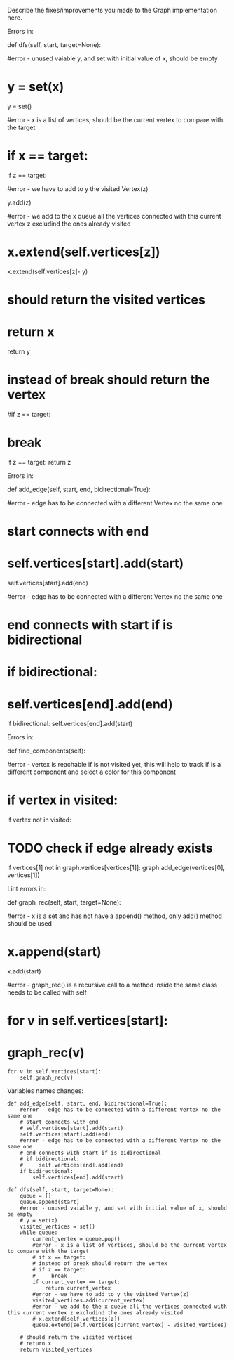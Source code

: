 Describe the fixes/improvements you made to the Graph implementation here.

Errors in:

def dfs(self, start, target=None):

#error - unused vaiable y, and set with initial value of x, should be empty
# y = set(x)

  y = set()

#error - x is a list of vertices, should be the current vertex to compare with the target
# if x == target:

  if z == target:

#error - we have to add to y the visited Vertex(z)
            
  y.add(z)

#error - we add to the x queue all the vertices connected with this current vertex z excludind the ones already visited
# x.extend(self.vertices[z])            
            
  x.extend(self.vertices[z]- y)

# should return the visited vertices
# return x

  return y

# instead of break should return the vertex 
#if z == target:
#    break

if z == target:
    return z

Errors in:

def add_edge(self, start, end, bidirectional=True):

#error - edge has to be connected with a different Vertex no the same one
# start connects with end
# self.vertices[start].add(start)

  self.vertices[start].add(end)

#error - edge has to be connected with a different Vertex no the same one
# end connects with start if is bidirectional
# if bidirectional:
#     self.vertices[end].add(end)
  
  if bidirectional:
      self.vertices[end].add(start)

Errors in:

def find_components(self):

#error - vertex is reachable if is not visited yet, this will help to track if is a different component and select a color for this component
# if vertex in visited:
            
  if vertex not in visited:


# TODO check if edge already exists
  if vertices[1] not in graph.vertices[vertices[1]]:
      graph.add_edge(vertices[0], vertices[1])


Lint errors in:

def graph_rec(self, start, target=None):

#error - x is a set and has not have a append() method, only add() method should be used
# x.append(start)
        
  x.add(start)

  #error - graph_rec() is a recursive call to a method inside the same class needs to be called with self
  # for v in self.vertices[start]:
  #     graph_rec(v)

    for v in self.vertices[start]:
        self.graph_rec(v)


Variables names changes:

    def add_edge(self, start, end, bidirectional=True):
        #error - edge has to be connected with a different Vertex no the same one
        # start connects with end
        # self.vertices[start].add(start)
        self.vertices[start].add(end)
        #error - edge has to be connected with a different Vertex no the same one
        # end connects with start if is bidirectional
        # if bidirectional:
        #     self.vertices[end].add(end)
        if bidirectional:
            self.vertices[end].add(start)

    def dfs(self, start, target=None):
        queue = []
        queue.append(start)
        #error - unused vaiable y, and set with initial value of x, should be empty
        # y = set(x)
        visited_vertices = set()
        while queue:
            current_vertex = queue.pop()
            #error - x is a list of vertices, should be the current vertex to compare with the target
            # if x == target:
            # instead of break should return the vertex 
            # if z == target:
            #     break
            if current_vertex == target:
                return current_vertex
            #error - we have to add to y the visited Vertex(z)
            visited_vertices.add(current_vertex)
            #error - we add to the x queue all the vertices connected with this current vertex z excludind the ones already visited
            # x.extend(self.vertices[z])            
            queue.extend(self.vertices[current_vertex] - visited_vertices)

        # should return the visited vertices
        # return x
        return visited_vertices
